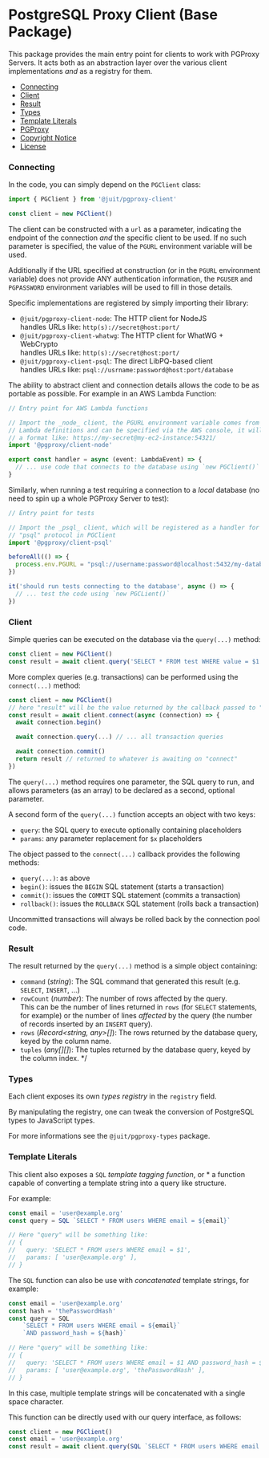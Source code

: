 # PostgreSQL Proxy Client (Base Package)

This package provides the main entry point for clients to work with PGProxy
Servers. It acts both as an abstraction layer over the various client
implementations _and_ as a registry for them.

* [Connecting](#connecting)
* [Client](#client)
* [Result](#result)
* [Types](#types)
* [Template Literals](#template-literals)
* [PGProxy](https://github.com/juitnow/juit-pgproxy/blob/main/README.md)
* [Copyright Notice](https://github.com/juitnow/juit-pgproxy/blob/main/NOTICE.md)
* [License](https://github.com/juitnow/juit-pgproxy/blob/main/NOTICE.md)

### Connecting

In the code, you can simply depend on the `PGClient` class:

```ts
import { PGClient } from '@juit/pgproxy-client'

const client = new PGClient()
```

The client can be constructed with a `url` as a parameter, indicating the
endpoint of the connection _and_ the specific client to be used. If no such
parameter is specified, the value of the `PGURL` environment variable will be
used.

Additionally if the URL specified at construction (or in the `PGURL` environment
variable) does not provide ANY authentication information, the `PGUSER` and
`PGPASSWORD` environment variables will be used to fill in those details.

Specific implementations are registered by simply importing their library:

* `@juit/pgproxy-client-node`: The HTTP client for NodeJS \
  handles URLs like: `http(s)://secret@host:port/`
* `@juit/pgproxy-client-whatwg`: The HTTP client for WhatWG + WebCrypto \
  handles URLs like: `http(s)://secret@host:port/`
* `@juit/pgproxy-client-psql`: The direct LibPQ-based client \
  handles URLs like: `psql://usrname:password@host:port/database`

The ability to abstract client and connection details allows the code to be
as portable as possible. For example in an AWS Lambda Function:

```ts
// Entry point for AWS Lambda functions

// Import the _node_ client, the PGURL environment variable comes from the
// Lambda definitions and can be specified via the AWS console, it will have
// a format like: https://my-secret@my-ec2-instance:54321/
import '@pgproxy/client-node'

export const handler = async (event: LambdaEvent) => {
  // ... use code that connects to the database using `new PGClient()`
}
```

Similarly, when running a test requiring a connection to a _local_ database
(no need to spin up a whole PGProxy Server to test):

```ts
// Entry point for tests

// Import the _psql_ client, which will be registered as a handler for the
// "psql" protocol in PGClient
import '@pgproxy/client-psql'

beforeAll(() => {
  process.env.PGURL = "psql://username:password@localhost:5432/my-database"
})

it('should run tests connecting to the database', async () => {
  // ... test the code using `new PGCLient()`
})
```

### Client

Simple queries can be executed on the database via the `query(...)` method:

```ts
const client = new PGClient()
const result = await client.query('SELECT * FROM test WHERE value = $1', [ 'theValue' ])
```

More complex queries (e.g. transactions) can be performed using the
`connect(...)` method:

```ts
const client = new PGClient()
// here "result" will be the value returned by the callback passed to "connect"
const result = await client.connect(async (connection) => {
  await connection.begin()

  await connection.query(...) // ... all transaction queries

  await connection.commit()
  return result // returned to whatever is awaiting on "connect"
})
```

The `query(...)` method requires one parameter, the SQL query to run, and allows
parameters (as an array) to be declared as a second, optional parameter.

A second form of the `query(...)` function accepts an object with two keys:

* `query`: the SQL query to execute optionally containing placeholders
* `params`: any parameter replacement for `$x` placeholders

The object passed to the `connect(...)` callback provides the following methods:

* `query(...)`: as above
* `begin()`: issues the `BEGIN` SQL statement (starts a transaction)
* `commit()`: issues the `COMMIT` SQL statement (commits a transaction)
* `rollback()`: issues the `ROLLBACK` SQL statement (rolls back a transaction)

Uncommitted transactions will always be rolled back by the connection pool code.

### Result

The result returned by the `query(...)` method is a simple object containing:

* `command` (_string_): The SQL command that generated this result (e.g.
  `SELECT`, `INSERT`, ...)
* `rowCount` (_number_): The number of rows affected by the query. \
  This can be the number of lines returned in `rows` (for `SELECT`
  statements, for example) or the number of lines _affected_ by the query
  (the number of records inserted by an `INSERT` query).
* `rows` (_Record<string, any>[]_): The rows returned by the database query,
  keyed by the column name.
* `tuples` (_any[][]_): The tuples returned by the database query, keyed by
  the column index. */


### Types

Each client exposes its own _types registry_ in the `registry` field.

By manipulating the registry, one can tweak the conversion of PostgreSQL types
to JavaScript types.

For more informations see the `@juit/pgproxy-types` package.


### Template Literals

This client also exposes a `SQL` _template tagging function_, or  * a function
capable of converting a template string into a query like structure.

For example:

```typescript
const email = 'user@example.org'
const query = SQL `SELECT * FROM users WHERE email = ${email}`

// Here "query" will be something like:
// {
//   query: 'SELECT * FROM users WHERE email = $1',
//   params: [ 'user@example.org' ],
// }
```

The `SQL` function can also be use with _concatenated_ template strings, for
example:

```typescript
const email = 'user@example.org'
const hash = 'thePasswordHash'
const query = SQL
    `SELECT * FROM users WHERE email = ${email}`
    `AND password_hash = ${hash}`

// Here "query" will be something like:
// {
//   query: 'SELECT * FROM users WHERE email = $1 AND password_hash = $2',
//   params: [ 'user@example.org', 'thePasswordHash' ],
// }
```

In this case, multiple template strings will be concatenated with a single
space character.

This function can be directly used with our query interface, as follows:

```typescript
const client = new PGClient()
const email = 'user@example.org'
const result = await client.query(SQL `SELECT * FROM users WHERE email = ${email}`)
```
